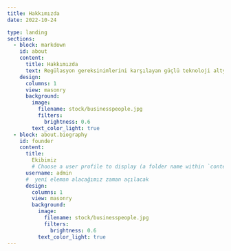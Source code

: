 ```yaml
---
title: Hakkımızda
date: 2022-10-24

type: landing
sections:
  - block: markdown
    id: about
    content:
      title: Hakkımızda
      text: Regülasyon gereksinimlerini karşılayan güçlü teknoloji altyapımız ve uzman ekibimizle, modern, güvenli ve güvenilir ürünler geliştiriyoruz. Müşterilerimize rekabet avantajı sağlayan yenilikçi ve kullanıcı dostu çözümler geliştirirken müşteri memnuniyetine odaklanmaktayız.
    design:
      columns: 1
      view: masonry
      background:
        image:
          filename: stock/businesspeople.jpg
          filters:
            brightness: 0.6
        text_color_light: true
  - block: about.biography
    id: founder
    content:
      title:
        Ekibimiz
        # Choose a user profile to display (a folder name within `content/authors/`)
      username: admin
      #  yeni eleman alacağımız zaman açılacak
      design:
        columns: 1
        view: masonry
        background:
          image:
            filename: stock/businesspeople.jpg
            filters:
              brightness: 0.6
          text_color_light: true
---
```

